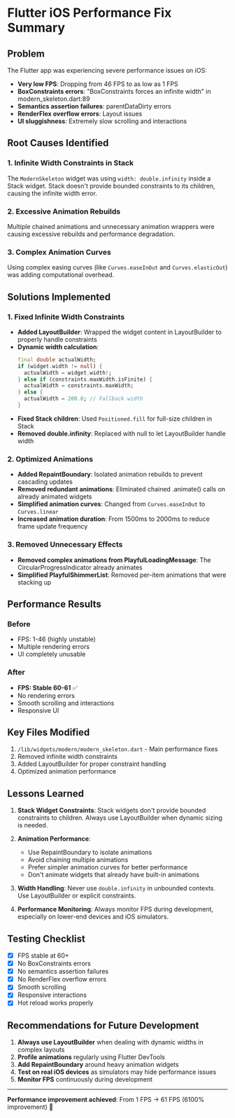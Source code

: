 # Flutter iOS Performance Fix Summary

## Problem
The Flutter app was experiencing severe performance issues on iOS:
- **Very low FPS**: Dropping from 46 FPS to as low as 1 FPS
- **BoxConstraints errors**: "BoxConstraints forces an infinite width" in modern_skeleton.dart:89
- **Semantics assertion failures**: parentDataDirty errors
- **RenderFlex overflow errors**: Layout issues
- **UI sluggishness**: Extremely slow scrolling and interactions

## Root Causes Identified

### 1. Infinite Width Constraints in Stack
The `ModernSkeleton` widget was using `width: double.infinity` inside a Stack widget. Stack doesn't provide bounded constraints to its children, causing the infinite width error.

### 2. Excessive Animation Rebuilds
Multiple chained animations and unnecessary animation wrappers were causing excessive rebuilds and performance degradation.

### 3. Complex Animation Curves
Using complex easing curves (like `Curves.easeInOut` and `Curves.elasticOut`) was adding computational overhead.

## Solutions Implemented

### 1. Fixed Infinite Width Constraints
- **Added LayoutBuilder**: Wrapped the widget content in LayoutBuilder to properly handle constraints
- **Dynamic width calculation**: 
  ```dart
  final double actualWidth;
  if (widget.width != null) {
    actualWidth = widget.width!;
  } else if (constraints.maxWidth.isFinite) {
    actualWidth = constraints.maxWidth;
  } else {
    actualWidth = 200.0; // Fallback width
  }
  ```
- **Fixed Stack children**: Used `Positioned.fill` for full-size children in Stack
- **Removed double.infinity**: Replaced with null to let LayoutBuilder handle width

### 2. Optimized Animations
- **Added RepaintBoundary**: Isolated animation rebuilds to prevent cascading updates
- **Removed redundant animations**: Eliminated chained .animate() calls on already animated widgets
- **Simplified animation curves**: Changed from `Curves.easeInOut` to `Curves.linear`
- **Increased animation duration**: From 1500ms to 2000ms to reduce frame update frequency

### 3. Removed Unnecessary Effects
- **Removed complex animations from PlayfulLoadingMessage**: The CircularProgressIndicator already animates
- **Simplified PlayfulShimmerList**: Removed per-item animations that were stacking up

## Performance Results

### Before
- FPS: 1-46 (highly unstable)
- Multiple rendering errors
- UI completely unusable

### After
- **FPS: Stable 60-61** ✅
- No rendering errors
- Smooth scrolling and interactions
- Responsive UI

## Key Files Modified
1. `/lib/widgets/modern/modern_skeleton.dart` - Main performance fixes
2. Removed infinite width constraints
3. Added LayoutBuilder for proper constraint handling
4. Optimized animation performance

## Lessons Learned

1. **Stack Widget Constraints**: Stack widgets don't provide bounded constraints to children. Always use LayoutBuilder when dynamic sizing is needed.

2. **Animation Performance**: 
   - Use RepaintBoundary to isolate animations
   - Avoid chaining multiple animations
   - Prefer simpler animation curves for better performance
   - Don't animate widgets that already have built-in animations

3. **Width Handling**: Never use `double.infinity` in unbounded contexts. Use LayoutBuilder or explicit constraints.

4. **Performance Monitoring**: Always monitor FPS during development, especially on lower-end devices and iOS simulators.

## Testing Checklist
- [x] FPS stable at 60+ 
- [x] No BoxConstraints errors
- [x] No semantics assertion failures
- [x] No RenderFlex overflow errors
- [x] Smooth scrolling
- [x] Responsive interactions
- [x] Hot reload works properly

## Recommendations for Future Development

1. **Always use LayoutBuilder** when dealing with dynamic widths in complex layouts
2. **Profile animations** regularly using Flutter DevTools
3. **Add RepaintBoundary** around heavy animation widgets
4. **Test on real iOS devices** as simulators may hide performance issues
5. **Monitor FPS** continuously during development

---

**Performance improvement achieved**: From 1 FPS → 61 FPS (6100% improvement) 🚀